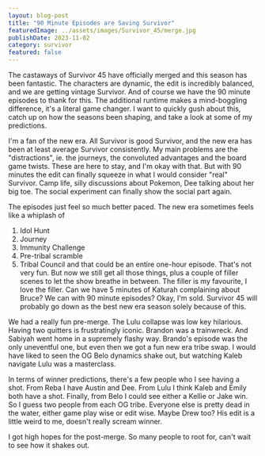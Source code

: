 ```yaml
---
layout: blog-post
title: "90 Minute Episodes are Saving Survivor"
featuredImage: ../assets/images/Survivor_45/merge.jpg
publishDate: 2023-11-02
category: survivor
featured: false
---
```


The castaways of Survivor 45 have officially merged and this season has been fantastic. The characters are dynamic, the edit is incredibly balanced, and we are getting vintage Survivor. And of course we have the 90 minute episodes to thank for this. The additional runtime makes a mind-boggling difference, it's a literal game changer. I want to quickly gush about this, catch up on how the seasons been shaping, and take a look at some of my predictions.

I'm a fan of the new era. All Survivor is good Survivor, and the new era has been at least average Survivor consistently. My main problems are the "distractions", ie. the journeys, the convoluted advantages and the board game twists. These are here to stay, and I'm okay with that. But with 90 minutes the edit can finally squeeze in what I would consider "real" Survivor. Camp life, silly discussions about Pokemon, Dee talking about her big toe. The social experiment can finally show the social part again.

The episodes just feel so much better paced. The new era sometimes feels like a whiplash of
1. Idol Hunt
2. Journey
3. Immunity Challenge
4. Pre-tribal scramble
5. Tribal Council
and that could be an entire one-hour episode. That's not very fun. But now we still get all those things, plus a couple of filler scenes to let the show breathe in between. The filler is my favourite, I love the filler. Can we have 5 minutes of Katurah complaining about Bruce? We can with 90 minute episodes? Okay, I'm sold. Survivor 45 will probably go down as the best new era season solely because of this.

We had a really fun pre-merge. The Lulu collapse was low key hilarious. Having two quitters is frustratingly iconic. Brandon was a trainwreck. And Sabiyah went home in a supremely flashy way. Brando's episode was the only uneventful one, but even then we got a fun new era tribe swap. I would have liked to seen the OG Belo dynamics shake out, but watching Kaleb navigate Lulu was a masterclass.

In terms of winner predictions, there's a few people who I see having a shot. From Reba I have Austin and Dee. From Lulu I think Kaleb and Emily both have a shot. Finally, from Belo I could see either a Kellie or Jake win. So I guess two people from each OG tribe. Everyone else is pretty dead in the water, either game play wise or edit wise. Maybe Drew too? His edit is a little weird to me, doesn't really scream winner. 

I got high hopes for the post-merge. So many people to root for, can't wait to see how it shakes out.

